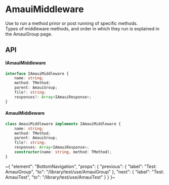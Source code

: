 
# AmauiMiddleware

Use to run a method priror or post running of specific methods. \
Types of middleware methods, and order in which they run is explained in the AmauiGroup page.

## API

#### IAmauiMiddleware

```ts
interface IAmauiMiddleware {
    name: string;
    method: TMethod;
    parent: AmauiGroup;
    file?: string;
    responses?: Array<IAmauiResponse>;
}
```

#### AmauiMiddleware

```ts
class AmauiMiddleware implements IAmauiMiddleware {
    name: string;
    method: TMethod;
    parent: AmauiGroup;
    file?: string;
    responses: Array<IAmauiResponse>;
    constructor(name: string, method: TMethod);
}
```


~{
  "element": "BottomNavigation",
  "props": {
    "previous": {
      "label": "Test: AmauiGroup",
      "to": "/library/test/use/AmauiGroup"
    },
    "next": {
      "label": "Test: AmauiTest",
      "to": "/library/test/use/AmauiTest"
    }
  }
}~
